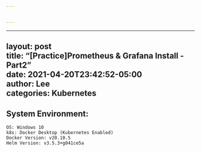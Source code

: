 ```yaml
---


---
```


<hr>
<h2 id="layout-posttitle--practiceprometheus--grafana-install---part2date---2021-04-20t234252-0500author-leecategories-kubernetes">layout: post<br>
title:  “[Practice]Prometheus &amp; Grafana Install - Part2”<br>
date:   2021-04-20T23:42:52-05:00<br>
author: Lee<br>
categories: Kubernetes</h2>
<h2 id="system-environment">System Environment:</h2>
<pre><code>OS: Windows 10 
k8s: Docker Desktop (Kubernetes Enabled)
Docker Version: v20.10.5
Helm Version: v3.5.3+g041ce5a
</code></pre>

